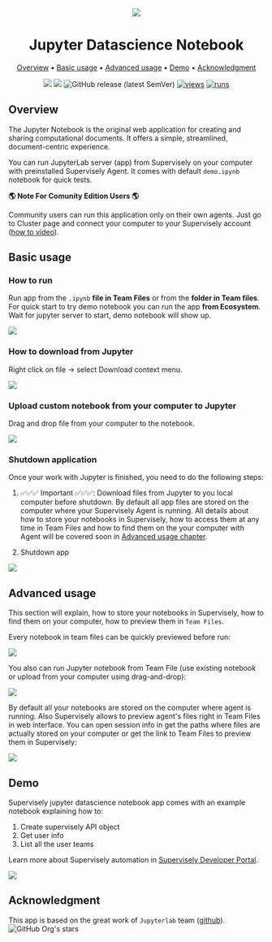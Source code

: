 <div align="center" markdown>
<img src="https://user-images.githubusercontent.com/48913536/193065037-3ad134cb-194f-4016-882e-326587ee096f.png"/>

# Jupyter Datascience Notebook

<p align="center">
  <a href="#Overview">Overview</a> •
  <a href="#Basic-usage">Basic usage</a> •
  <a href="#Advanced-usage">Advanced usage</a> •
  <a href="#Demo">Demo</a> •
  <a href="#Acknowledgment">Acknowledgment</a>
</p>

[![](https://img.shields.io/badge/supervisely-ecosystem-brightgreen)](https://ecosystem.supervise.ly/apps/supervisely-ecosystem/jupyter-datascience-notebook)
[![](https://img.shields.io/badge/slack-chat-green.svg?logo=slack)](https://supervise.ly/slack)
![GitHub release (latest SemVer)](https://img.shields.io/github/v/release/supervisely-ecosystem/jupyter-datascience-notebook)
[![views](https://app.supervise.ly/img/badges/views/supervisely-ecosystem/jupyter-datascience-notebook.png)](https://supervise.ly)
[![runs](https://app.supervise.ly/img/badges/runs/supervisely-ecosystem/jupyter-datascience-notebook.png)](https://supervise.ly)

</div>

## Overview

The Jupyter Notebook is the original web application for creating and sharing computational documents.
It offers a simple, streamlined, document-centric experience.

You can run JupyterLab server (app) from Supervisely on your computer with preinstalled Supervisely Agent. It comes with default `demo.ipynb` notebook for quick tests.

**🌎 Note For Comunity Edition Users 🌎**

Community users can run this application only on their own agents. Just go to Cluster page and connect your computer to your Supervisely account ([how to video](https://youtu.be/aDqQiYycqyk)).

## Basic usage

### How to run

Run app from the `.ipynb` **file in Team Files** or from the **folder in Team files**. For quick start to try demo notebook you can run the app **from Ecosystem**. Wait for jupyter server to start, demo notebook will show up.

<img src="https://user-images.githubusercontent.com/12828725/193441522-fa6c062c-17b9-4419-838d-b032586a181a.gif">

### How to download from Jupyter

Right click on file -> select Download context menu.

<img src="https://user-images.githubusercontent.com/12828725/193441635-fa7b9672-b533-48f3-ae43-fae32834fb22.png">

### Upload custom notebook from your computer to Jupyter

Drag and drop file from your computer to the notebook.

<img src="https://user-images.githubusercontent.com/12828725/193441748-9e04b4f4-d69b-4662-8f80-27681fc22a39.gif">

### Shutdown application

Once your work with Jupyter is finished, you need to do the following steps:

1. ✅✅✅ Important ✅✅✅: Download files from Jupyter to you local computer before shutdown. By default all app files are stored on the computer where your Supervisely Agent is running. All details about how to store your notebooks in Supervisely, how to access them at any time in Team Files and how to find them on the your computer with Agent will be covered soon in [Advanced usage chapter](#Advanced-usage).

2. Shutdown app

<img src="https://user-images.githubusercontent.com/12828725/193442152-1a4912a4-8157-4f61-9c15-aa46c408a7a5.gif">

## Advanced usage

This section will explain, how to store your notebooks in Supervisely, how to find them on your computer, how to preview them in `Team Files`.

Every notebook in team files can be quickly previewed before run:

<img src="https://user-images.githubusercontent.com/12828725/193596703-d1ace1c2-e60d-48c6-a2a4-cf0899666079.gif">

You also can run Jupyter notebook from Team File (use existing notebook or upload from your computer using drag-and-drop):

<img src="https://user-images.githubusercontent.com/12828725/193598144-77796726-6f42-4520-b3b1-780b3deac611.gif">


By default all your notebooks are stored on the computer where agent is running. Also Supervisely allows to preview agent's files right in Team Files in web interface. You can open session info in get the paths where files are actually stored on your computer or get the link to Team Files to preview them in Supervisely:

<img src="https://user-images.githubusercontent.com/12828725/193599997-fb8061c8-0a1e-472a-886d-c00d665bb98f.gif">

## Demo

Supervisely jupyter datascience notebook app comes with an example notebook explaining how to:

1. Create supervisely API object
2. Get user info
3. List all the user teams

Learn more about Supervisely automation in [Supervisely Developer Portal](https://developer.supervise.ly/).

<img src="https://user-images.githubusercontent.com/12828725/193601181-76fbca3d-ced9-4cb4-9ae9-cee6ae576704.png">

## Acknowledgment

This app is based on the great work of `Jupyterlab` team ([github](https://github.com/jupyter/jupyter)). ![GitHub Org's stars](https://img.shields.io/github/stars/jupyter/jupyter?style=social)
